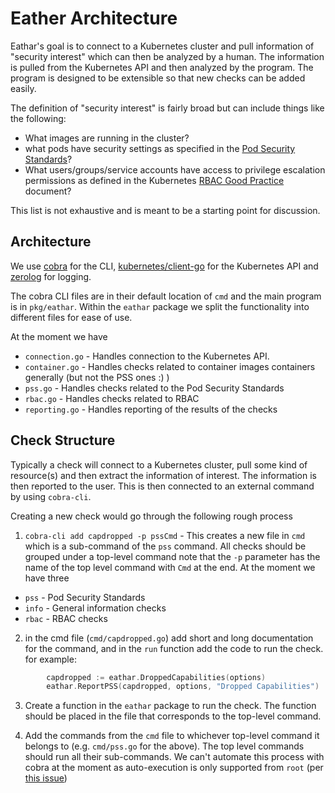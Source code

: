 # Eather Architecture

Eathar's goal is to connect to a Kubernetes cluster and pull information of "security interest" which can then be analyzed by a human. The information is pulled from the Kubernetes API and then analyzed by the program. The program is designed to be extensible so that new checks can be added easily.

The definition of "security interest" is fairly broad but can include things like the following:

- What images are running in the cluster?
- what pods have security settings as specified in the [Pod Security Standards](https://kubernetes.io/docs/concepts/security/pod-security-standards/)?
- What users/groups/service accounts have access to privilege escalation permissions as defined in the Kubernetes [RBAC Good Practice](https://kubernetes.io/docs/concepts/security/rbac-good-practices/#privilege-escalation-risks) document?

This list is not exhaustive and is meant to be a starting point for discussion.

## Architecture

We use [cobra](https://github.com/spf13/cobra) for the CLI, [kubernetes/client-go](https://github.com/kubernetes/client-go) for the Kubernetes API and [zerolog](https://github.com/rs/zerolog) for logging.

The cobra CLI files are in their default location of `cmd` and the main program is in `pkg/eathar`. Within the `eathar` package we split the functionality into different files for ease of use.

At the moment we have

- `connection.go` - Handles connection to the Kubernetes API.
- `container.go` - Handles checks related to container images containers generally (but not the PSS ones :) )
- `pss.go` - Handles checks related to the Pod Security Standards
- `rbac.go` - Handles checks related to RBAC
- `reporting.go` - Handles reporting of the results of the checks


## Check Structure

Typically a check will connect to a Kubernetes cluster, pull some kind of resource(s) and then extract the information of interest. The information is then reported to the user. This is then connected to an external command by using `cobra-cli`. 

Creating a new check would go through the following rough process

1. `cobra-cli add capdropped -p pssCmd` - This creates a new file in `cmd` which is a sub-command of the `pss` command. All checks should be grouped under a top-level command note that the `-p` parameter has the name of the top level command with `Cmd` at the end. At the moment we have three
  - `pss` - Pod Security Standards
  - `info` - General information checks
  - `rbac` - RBAC checks
2. in the cmd file (`cmd/capdropped.go`) add short and long documentation for the command, and in the `run` function add the code to run the check. for example:
```go
		capdropped := eathar.DroppedCapabilities(options)
		eathar.ReportPSS(capdropped, options, "Dropped Capabilities")
```
3. Create a function in the `eathar` package to run the check. The function should be placed in the file that corresponds to the top-level command.

4. Add the commands from the `cmd` file to whichever top-level command it belongs to (e.g. `cmd/pss.go` for the above). The top level commands should run all their sub-commands. We can't automate this process with cobra at the moment as auto-execution is only supported from `root` (per [this issue](https://github.com/spf13/cobra/issues/1526))